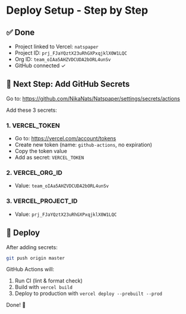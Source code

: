 # Deploy Setup - Step by Step

## ✅ Done

- Project linked to Vercel: `natspaper`
- Project ID: `prj_FJaYQztX23uRhGXPxqjklX0W1LQC`
- Org ID: `team_oIAa5AHZVDCUDA2bORL4unSv`
- GitHub connected ✓

## 🔧 Next Step: Add GitHub Secrets

Go to: https://github.com/NikaNats/Natspaper/settings/secrets/actions

Add these 3 secrets:

### 1. VERCEL_TOKEN
- Go to: https://vercel.com/account/tokens
- Create new token (name: `github-actions`, no expiration)
- Copy the token value
- Add as secret: `VERCEL_TOKEN`

### 2. VERCEL_ORG_ID
- Value: `team_oIAa5AHZVDCUDA2bORL4unSv`

### 3. VERCEL_PROJECT_ID
- Value: `prj_FJaYQztX23uRhGXPxqjklX0W1LQC`

## 🚀 Deploy

After adding secrets:

```bash
git push origin master
```

GitHub Actions will:
1. Run CI (lint & format check)
2. Build with `vercel build`
3. Deploy to production with `vercel deploy --prebuilt --prod`

Done! 🎉

